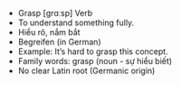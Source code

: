 - Grasp	[ɡrɑːsp]	Verb
- To understand something fully.
- Hiểu rõ, nắm bắt
- Begreifen (in German)
- Example: It’s hard to grasp this concept.
- Family words: grasp (noun - sự hiểu biết)
- No clear Latin root (Germanic origin)